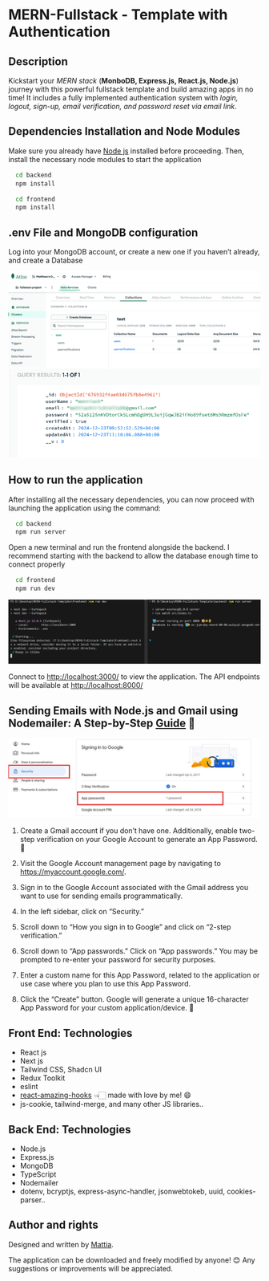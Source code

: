 # MERN-Fullstack - Template with Authentication

## Description
Kickstart your _MERN stack_ (**MonboDB, Express.js, React.js, Node.js**) journey with this powerful fullstack template and build amazing apps in no time! It includes a fully implemented authentication system with _login, logout, sign-up, email verification, and password reset via email link_.

## Dependencies Installation and Node Modules

Make sure you already have [Node js](https://nodejs.org/it/download/) installed before proceeding. Then, install the necessary node modules to start the application

```sh
  cd backend
  npm install
```
```sh
  cd frontend
  npm install
```


## .env File and MongoDB configuration
Log into your MongoDB account, or create a new one if you haven’t already, and create a Database 

![Project Preview](./preview/mongodb-preview.png)
![Project Preview](./preview/user.png)

## How to run the application

After installing all the necessary dependencies, you can now proceed with launching the application using the command:

```sh
  cd backend
  npm run server
```
Open a new terminal and run the frontend alongside the backend. I recommend starting with the backend to allow the database enough time to connect properly
```sh
  cd frontend
  npm run dev
```

![Project Preview](./preview/terminals.png)

Connect to [http://localhost:3000/](http://localhost:3000) to view the application. The API endpoints will be available at [http://localhost:8000/](http://localhost:8000)

## Sending Emails with Node.js and Gmail using Nodemailer: A Step-by-Step [Guide](https://medium.com/@pratik_shrestha/sending-emails-with-node-js-and-gmail-using-nodemailer-a-step-by-step-guide-29fa8fcc6ed6) 🚀


![Project Preview](./preview/google-example.jpg)

1. Create a Gmail account if you don’t have one. Additionally, enable two-step verification on your Google Account to generate an App Password. 🔐

2. Visit the Google Account management page by navigating to https://myaccount.google.com/.

3. Sign in to the Google Account associated with the Gmail address you want to use for sending emails programmatically.

4. In the left sidebar, click on “Security.”

5. Scroll down to “How you sign in to Google” and click on “2-step verification.”

6. Scroll down to “App passwords.” Click on “App passwords.” You may be prompted to re-enter your password for security purposes.

7. Enter a custom name for this App Password, related to the application or use case where you plan to use this App Password.

8. Click the “Create” button. Google will generate a unique 16-character App Password for your custom application/device. 🔐


## Front End: Technologies

- React js
- Next js
- Tailwind CSS, Shadcn UI
- Redux Toolkit
- eslint
- [react-amazing-hooks](https://github.com/mattiach/react-amazing-hooks) 👈🏻 made with love by me! 😄
- js-cookie, tailwind-merge, and many other JS libraries..

## Back End: Technologies

- Node.js
- Express.js
- MongoDB
- TypeScript
- Nodemailer
- dotenv, bcryptjs, express-async-handler, jsonwebtokeb, uuid, cookies-parser..

## Author and rights

Designed and written by [Mattia](https://www.linkedin.com/in/mattiach/).

The application can be downloaded and freely modified by anyone! 😊
Any suggestions or improvements will be appreciated.